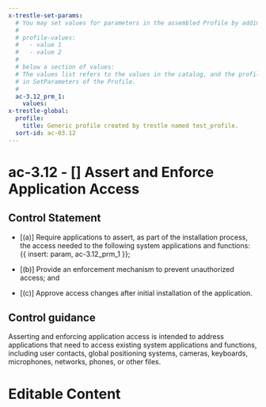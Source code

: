 ```yaml
---
x-trestle-set-params:
  # You may set values for parameters in the assembled Profile by adding
  #
  # profile-values:
  #   - value 1
  #   - value 2
  #
  # below a section of values:
  # The values list refers to the values in the catalog, and the profile-values represent values
  # in SetParameters of the Profile.
  #
  ac-3.12_prm_1:
    values:
x-trestle-global:
  profile:
    title: Generic profile created by trestle named test_profile.
  sort-id: ac-03.12
---
```


# ac-3.12 - \[\] Assert and Enforce Application Access

## Control Statement

- \[(a)\] Require applications to assert, as part of the installation process, the access needed to the following system applications and functions: {{ insert: param, ac-3.12_prm_1 }};

- \[(b)\] Provide an enforcement mechanism to prevent unauthorized access; and

- \[(c)\] Approve access changes after initial installation of the application.

## Control guidance

Asserting and enforcing application access is intended to address applications that need to access existing system applications and functions, including user contacts, global positioning systems, cameras, keyboards, microphones, networks, phones, or other files.

# Editable Content

<!-- Make additions and edits below -->
<!-- The above represents the contents of the control as received by the profile, prior to additions. -->
<!-- If the profile makes additions to the control, they will appear below. -->
<!-- The above markdown may not be edited but you may edit the content below, and/or introduce new additions to be made by the profile. -->
<!-- If there is a yaml header at the top, parameter values may be edited. Use --set-parameters to incorporate the changes during assembly. -->
<!-- The content here will then replace what is in the profile for this control, after running profile-assemble. -->
<!-- The current profile has no added parts for this control, but you may add new ones here. -->
<!-- Each addition must have a heading either of the form ## Control my_addition_name -->
<!-- or ## Part a. (where the a. refers to one of the control statement labels.) -->
<!-- "## Control" parts are new parts added after the statement part. -->
<!-- "## Part" parts are new parts added into the top-level statement part with that label. -->
<!-- Subparts may be added with nested hash levels of the form ### My Subpart Name -->
<!-- underneath the parent ## Control or ## Part being added -->
<!-- See https://ibm.github.io/compliance-trestle/tutorials/ssp_profile_catalog_authoring/ssp_profile_catalog_authoring for guidance. -->
